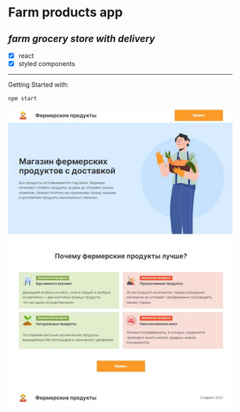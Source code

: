 # Farm products app
## _farm grocery store with delivery_

- [x] react
- [x] styled components

---

Getting Started with:

```sh
npm start
```

![Иллюстрация к проекту](https://github.com/MikhailLavrov/farm_prod/raw/master/shortcut.jpg)
